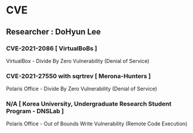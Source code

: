 # CVE

## Researcher : DoHyun Lee

### CVE-2021-2086 [ VirtualBoBs ]
VirtualBox - Divide By Zero Vulnerability (Denial of Service)

### CVE-2021-27550 with sqrtrev [ Merona-Hunters ]
Polaris Office - Divide By Zero Vulnerability (Denial of Service)

### N/A [ Korea University, Undergraduate Research Student Program - DNSLab ]
Polaris Office - Out of Bounds Write Vulnerability (Remote Code Execution)
